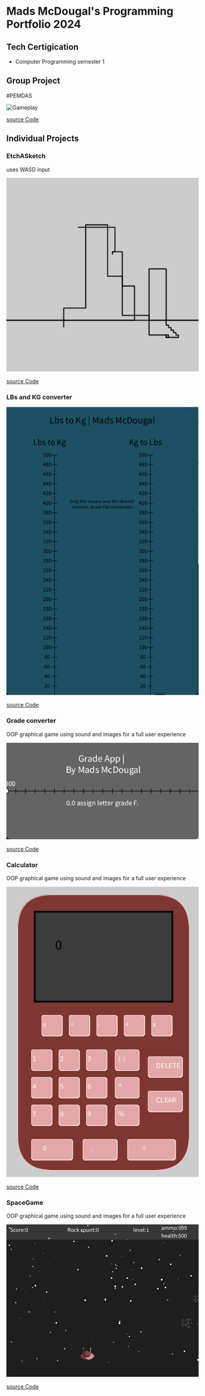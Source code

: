 # Mads McDougal's Programming Portfolio 2024 
## Tech Certigication
* Computer Programming semester 1 

## Group Project
#PEMDAS

![Gameplay]()

[source Code]()

## Individual Projects

### EtchASketch
uses WASD input

![Gameplay](https://github.com/olmpyia/programmingportfolio/blob/main/images/sketch.png?raw=true)

[source Code](https://github.com/olmpyia/programmingportfolio/blob/main/src/etchASketch.zip)

### LBs and KG converter
![Conversion](https://github.com/olmpyia/programmingportfolio/blob/main/images/coverter.png?raw=true)

[source Code](https://github.com/olmpyia/programmingportfolio/blob/main/src/lbs_to_kg.zip)

### Grade converter
OOP graphical game using sound and images for a full user experience 

![UserExperience](https://github.com/olmpyia/programmingportfolio/blob/main/images/grades.png?raw=true)

[source Code](https://github.com/olmpyia/programmingportfolio/blob/main/src/grades.zip)

### Calculator
OOP graphical game using sound and images for a full user experience 

![UserExperience](https://github.com/olmpyia/programmingportfolio/blob/main/images/calc.png?raw=true)

[source Code](https://github.com/olmpyia/programmingportfolio/blob/main/src/calc.zip)

### SpaceGame
OOP graphical game using sound and images for a full user experience 

![Gameplay](https://github.com/olmpyia/programmingportfolio/blob/main/images/Screenshot%202024-02-06%20055906.png?raw=true)

[source Code](https://github.com/olmpyia/programmingportfolio/blob/main/src/spacegame%20(3).zip)
